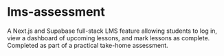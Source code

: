 # lms-assessment
A Next.js and Supabase full-stack LMS feature allowing students to log in, view a dashboard of upcoming lessons, and mark lessons as complete. Completed as part of a practical take-home assessment.
